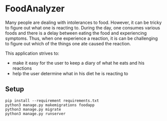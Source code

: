 # FoodAnalyzer

Many people are dealing with intolerances to food. However, it can be tricky to
figure out what one is reacting to. During the day, one consumes various foods
and there is a delay between eating the food and experiencing symptoms. Thus,
when one experience a reaction, it is can be challenging to figure out which of
the things one ate caused the reaction.

This application strives to:

- make it easy for the user to keep a diary of what he eats and his reactions
- help the user determine what in his diet he is reacting to

## Setup

```
pip install --requirement requirements.txt
python3 manage.py makemigrations foodapp
python3 manage.py migrate
python3 manage.py runserver
```
